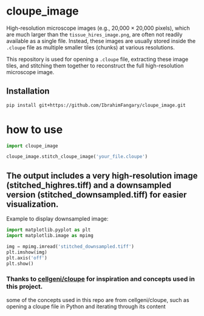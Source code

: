 # cloupe_image

High-resolution microscope images (e.g., 20,000 × 20,000 pixels), which are much larger than the `tissue_hires_image.png`, are often not readily available as a single file. Instead, these images are usually stored inside the `.cloupe` file as multiple smaller tiles (chunks) at various resolutions.

This repository is used for opening a `.cloupe` file, extracting these image tiles, and stitching them together to reconstruct the full high-resolution microscope image.

## Installation

```bash
pip install git+https://github.com/IbrahimFangary/cloupe_image.git
```

# how to use 
```python
import cloupe_image

cloupe_image.stitch_cloupe_image('your_file.cloupe')
```

## The output includes a very high-resolution image (stitched_highres.tiff) and a downsampled version (stitched_downsampled.tiff) for easier visualization.
Example to display downsampled image:
```python
import matplotlib.pyplot as plt
import matplotlib.image as mpimg

img = mpimg.imread('stitched_downsampled.tiff')
plt.imshow(img)
plt.axis('off')
plt.show()
```



### Thanks to [cellgeni/cloupe](https://github.com/cellgeni/cloupe.git) for inspiration and concepts used in this project.
some of the concepts used in this repo are from cellgeni/cloupe, such as opening a cloupe file in Python and iterating through its content 
